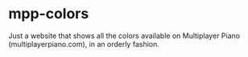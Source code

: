 # mpp-colors
Just a website that shows all the colors available on Multiplayer Piano (multiplayerpiano.com), in an orderly fashion.
